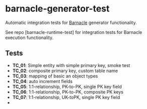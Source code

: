 # barnacle-generator-test

Automatic integration tests for [Barnacle](https://github.com/arthurpicht/Barnacle) generator functionality.

See repo [barnacle-runtime-test] for integration tests for Barnacle execution functionality.

## Tests

* **TC_01**: Simple entity with simple primary key, smoke test
* **TC_02**: composite primary key, custom table name
* **TC_03**: mapping of basic an object types
* **TC_04**: auto increment fields
* **TC_05**: 1:1-relationship, PK-to-PK, single PK key field
* **TC_06**: 1:1-relationship, PK-to-PK, composite PK keys
* **TC_07**: 1:1-relationship, UK-toPK, single PK key field
* 